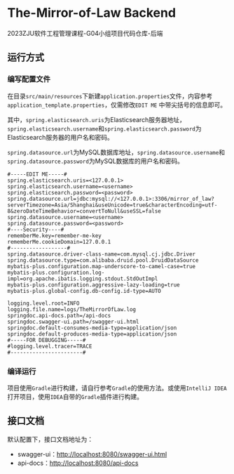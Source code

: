 # The-Mirror-of-Law Backend

2023ZJU软件工程管理课程-G04小组项目代码仓库-后端

## 运行方式

### 编写配置文件

在目录`src/main/resources`下新建`application.properties`文件，内容参考`application_template.properties`，仅需修改`EDIT ME`
中带尖括号的信息即可。

其中，`spring.elasticsearch.uris`为Elasticsearch服务器地址，`spring.elasticsearch.username`和`spring.elasticsearch.password`为Elasticsearch服务器的用户名和密码。

`spring.datasource.url`为MySQL数据库地址，`spring.datasource.username`和`spring.datasource.password`为MySQL数据库的用户名和密码。
```properties
#-----EDIT ME-----#
spring.elasticsearch.uris=<127.0.0.1>
spring.elasticsearch.username=<username>
spring.elasticsearch.password=<password>
spring.datasource.url=jdbc:mysql://<127.0.0.1>:3306/mirror_of_law?serverTimezone=Asia/Shanghai&useUnicode=true&characterEncoding=utf-8&zeroDateTimeBehavior=convertToNull&useSSL=false
spring.datasource.username=<username>
spring.datasource.password=<password>
#----Security----#
rememberMe.key=remember-me-key
rememberMe.cookieDomain=127.0.0.1
#------------------#
spring.datasource.driver-class-name=com.mysql.cj.jdbc.Driver
spring.datasource.type=com.alibaba.druid.pool.DruidDataSource
mybatis-plus.configuration.map-underscore-to-camel-case=true
mybatis-plus.configuration.log-impl=org.apache.ibatis.logging.stdout.StdOutImpl
mybatis-plus.configuration.aggressive-lazy-loading=true
mybatis-plus.global-config.db-config.id-type=AUTO

logging.level.root=INFO
logging.file.name=logs/TheMirrorOfLaw.log
springdoc.api-docs.path=/api-docs
springdoc.swagger-ui.path=/swagger-ui.html
springdoc.default-consumes-media-type=application/json
springdoc.default-produces-media-type=application/json
#-----FOR DEBUGGING-----#
#logging.level.tracer=TRACE
#-----------------------#
```

### 编译运行

项目使用`Gradle`进行构建，请自行参考`Gradle`的使用方法。或使用`IntelliJ IDEA`打开项目，使用`IDEA`自带的`Gradle`插件进行构建。

## 接口文档

默认配置下，接口文档地址为：

- swagger-ui：[http://localhost:8080/swagger-ui.html](http://localhost:8080/swagger-ui.html)
- api-docs：[http://localhost:8080/api-docs](http://localhost:8080/api-docs)